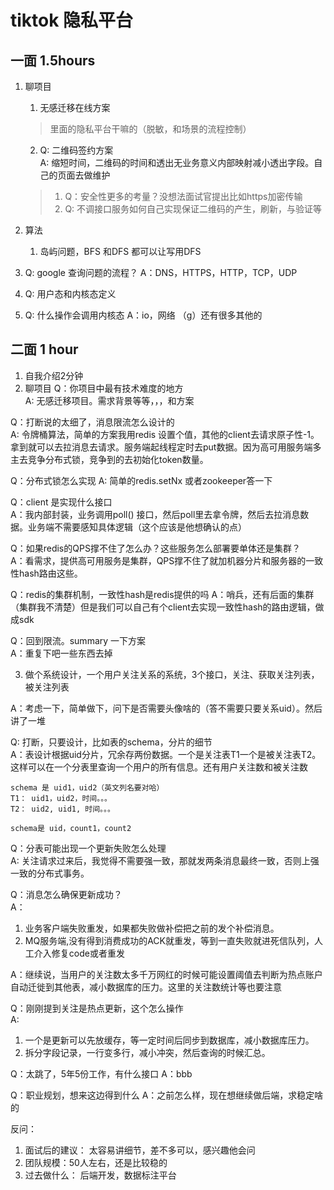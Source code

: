 # tiktok 隐私平台
## 一面 1.5hours
1. 聊项目
    1. 无感迁移在线方案
   > 里面的隐私平台干嘛的（脱敏，和场景的流程控制）
    2.  Q: 二维码签约方案   
        A: 缩短时间，二维码的时间和透出无业务意义内部映射减小透出字段。自己的页面去做维护
   >1. Q：安全性更多的考量？没想法面试官提出比如https加密传输
   >3. Q: 不调接口服务如何自己实现保证二维码的产生，刷新，与验证等

2. 算法
   1. 岛屿问题，BFS 和DFS 都可以让写用DFS
3. Q: google 查询问题的流程？
   A：DNS，HTTPS，HTTP，TCP，UDP
4. Q: 用户态和内核态定义
5. Q: 什么操作会调用内核态
   A：io，网络 （g）还有很多其他的


## 二面 1 hour
1. 自我介绍2分钟
2. 聊项目
Q：你项目中最有技术难度的地方  
A: 无感迁移项目。需求背景等等，，，和方案

Q：打断说的太细了，消息限流怎么设计的  
A: 令牌桶算法，简单的方案我用redis 设置个值，其他的client去请求原子性-1。拿到就可以去拉消息去请求。服务端起线程定时去put数据。因为高可用服务端多主去竞争分布式锁，竞争到的去初始化token数量。

Q：分布式锁怎么实现
A: 简单的redis.setNx 或者zookeeper答一下     

Q：client 是实现什么接口  
A：我内部封装，业务调用poll() 接口，然后poll里去拿令牌，然后去拉消息数据。业务端不需要感知具体逻辑（这个应该是他想确认的点） 

Q：如果redis的QPS撑不住了怎么办？这些服务怎么部署要单体还是集群？  
A：看需求，提供高可用服务是集群，QPS撑不住了就加机器分片和服务器的一致性hash路由这些。

Q：redis的集群机制，一致性hash是redis提供的吗
A：哨兵，还有后面的集群（集群我不清楚）但是我们可以自己有个client去实现一致性hash的路由逻辑，做成sdk

Q：回到限流。summary 一下方案   
A：重复下吧一些东西去掉


3. 做个系统设计，一个用户关注关系的系统，3个接口，关注、获取关注列表，被关注列表

A：考虑一下，简单做下，问下是否需要头像啥的（答不需要只要关系uid）。然后讲了一堆

Q: 打断，只要设计，比如表的schema，分片的细节  
A：表设计根据uid分片，冗余存两份数据。一个是关注表T1一个是被关注表T2。这样可以在一个分表里查询一个用户的所有信息。还有用户关注数和被关注数
```
schema 是 uid1，uid2（英文列名要对哈）
T1： uid1，uid2，时间。。。
T2： uid2, uid1, 时间。。。

schema是 uid，count1，count2
```


Q：分表可能出现一个更新失败怎么处理   
A: 关注请求过来后，我觉得不需要强一致，那就发两条消息最终一致，否则上强一致的分布式事务。

Q：消息怎么确保更新成功？   
A：  
1. 业务客户端失败重发，如果都失败做补偿把之前的发个补偿消息。
2. MQ服务端,没有得到消费成功的ACK就重发，等到一直失败就进死信队列，人工介入修复code或者重发


A：继续说，当用户的关注数太多千万网红的时候可能设置阈值去判断为热点账户自动迁徙到其他表，减小数据库的压力。这里的关注数统计等也要注意

Q：刚刚提到关注是热点更新，这个怎么操作  
A: 
1. 一个是更新可以先放缓存，等一定时间后同步到数据库，减小数据库压力。
2. 拆分字段记录，一行变多行，减小冲突，然后查询的时候汇总。


Q：太跳了，5年5份工作，有什么接口
A：bbb

Q：职业规划，想来这边得到什么
A：之前怎么样，现在想继续做后端，求稳定啥的

反问：
1. 面试后的建议： 太容易讲细节，差不多可以，感兴趣他会问
2. 团队规模：50人左右，还是比较稳的
3. 过去做什么： 后端开发，数据标注平台

   